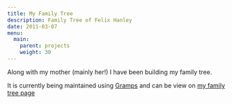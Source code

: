 ```yaml
---
title: My Family Tree
description: Family Tree of Felix Hanley
date: 2011-03-07
menu:
  main:
    parent: projects
    weight: 30
---
```


Along with my mother (mainly her!) I have been building my family tree.

<!--more-->

It is currently being maintained using [Gramps](http://gramps-project.org/) and
can be view on [my family tree page](http://genealogy.felixhanley.info/)
